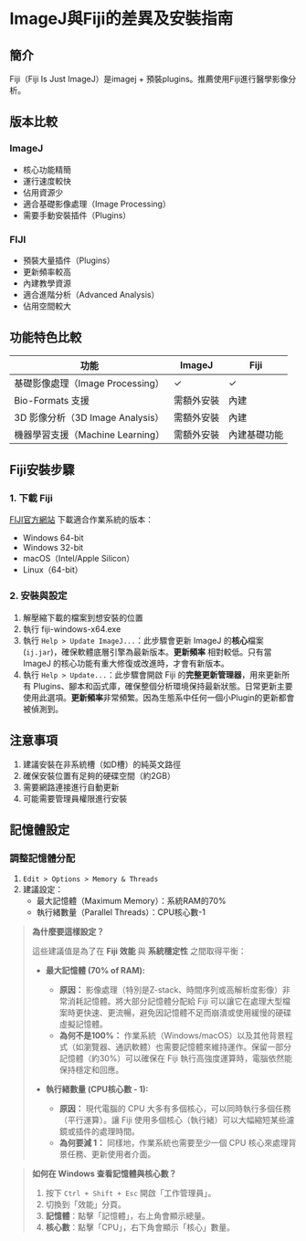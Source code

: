 # ImageJ與Fiji的差異及安裝指南

## 簡介
Fiji（Fiji Is Just ImageJ）是imagej + 預裝plugins。推薦使用Fiji進行醫學影像分析。

## 版本比較

### ImageJ
- 核心功能精簡
- 運行速度較快
- 佔用資源少
- 適合基礎影像處理（Image Processing）
- 需要手動安裝插件（Plugins）

### FIJI
- 預裝大量插件（Plugins）
- 更新頻率較高
- 內建教學資源
- 適合進階分析（Advanced Analysis）
- 佔用空間較大

## 功能特色比較

| 功能 | ImageJ | Fiji |
|------|---------|------|
| 基礎影像處理（Image Processing）| ✓ | ✓ |
| Bio-Formats 支援 | 需額外安裝 | 內建 |
| 3D 影像分析（3D Image Analysis）| 需額外安裝 | 內建 |
| 機器學習支援（Machine Learning）| 需額外安裝 | 內建基礎功能 |

## Fiji安裝步驟

### 1. 下載 Fiji
 [FIJI官方網站](https://fiji.sc/) 下載適合作業系統的版本：
- Windows 64-bit
- Windows 32-bit
- macOS（Intel/Apple Silicon）
- Linux（64-bit）

### 2. 安裝與設定
1. 解壓縮下載的檔案到想安裝的位置
2. 執行 fiji-windows-x64.exe
3. 執行 `Help > Update ImageJ...`：此步驟會更新 ImageJ 的**核心**檔案 (`ij.jar`)，確保軟體底層引擎為最新版本。**更新頻率** 相對較低。只有當 ImageJ 的核心功能有重大修復或改進時，才會有新版本。
4. 執行 `Help > Update...`：此步驟會開啟 Fiji 的**完整更新管理器**，用來更新所有 Plugins、腳本和函式庫，確保整個分析環境保持最新狀態。日常更新主要使用此選項。**更新頻率**非常頻繁。因為生態系中任何一個小Plugin的更新都會被偵測到。



## 注意事項
1. 建議安裝在非系統槽（如D槽）的純英文路徑
2. 確保安裝位置有足夠的硬碟空間（約2GB）
3. 需要網路連接進行自動更新
4. 可能需要管理員權限進行安裝

## 記憶體設定

### 調整記憶體分配
1. `Edit > Options > Memory & Threads`
2. 建議設定：
   - 最大記憶體（Maximum Memory）：系統RAM的70%
   - 執行緒數量（Parallel Threads）：CPU核心數-1

> **為什麼要這樣設定？**
>
> 這些建議值是為了在 **Fiji 效能** 與 **系統穩定性** 之間取得平衡：
>
> - **最大記憶體 (70% of RAM):**
>   - **原因：** 影像處理（特別是Z-stack、時間序列或高解析度影像）非常消耗記憶體。將大部分記憶體分配給 Fiji 可以讓它在處理大型檔案時更快速、更流暢，避免因記憶體不足而崩潰或使用緩慢的硬碟虛擬記憶體。
>   - **為何不是100%：** 作業系統（Windows/macOS）以及其他背景程式（如瀏覽器、通訊軟體）也需要記憶體來維持運作。保留一部分記憶體（約30%）可以確保在 Fiji 執行高強度運算時，電腦依然能保持穩定和回應。
>
> - **執行緒數量 (CPU核心數 - 1):**
>   - **原因：** 現代電腦的 CPU 大多有多個核心，可以同時執行多個任務（平行運算）。讓 Fiji 使用多個核心（執行緒）可以大幅縮短某些濾鏡或插件的處理時間。
>   - **為何要減 1：** 同樣地，作業系統也需要至少一個 CPU 核心來處理背景任務、更新使用者介面。

> **如何在 Windows 查看記憶體與核心數？**  
>
> 1. 按下 `Ctrl + Shift + Esc` 開啟「工作管理員」。  
> 2. 切換到「效能」分頁。  
> 3. **記憶體**：點擊「記憶體」，右上角會顯示總量。  
> 4. **核心數**：點擊「CPU」，右下角會顯示「核心」數量。
